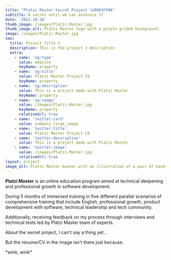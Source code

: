 ```yaml
---
title: "Platzi Master Secret Project \U0001F49A"
subtitle: A secret until we can announce it
date: '2021-10-28'
thumb_image: /images/Platzi-Master.jpg
thumb_image_alt: Platzi Master logo with a purple grided background.
image: /images/Platzi Master.jpg
seo:
  title: Project Title 1
  description: This is the project 1 description
  extra:
    - name: 'og:type'
      value: website
      keyName: property
    - name: 'og:title'
      value: Platzi Master Project C8
      keyName: property
    - name: 'og:description'
      value: This is a project made with Platzi Master
      keyName: property
    - name: 'og:image'
      value: /images/Platzi-Master.jpg
      keyName: property
      relativeUrl: true
    - name: 'twitter:card'
      value: summary_large_image
    - name: 'twitter:title'
      value: Platzi Master Project C8
    - name: 'twitter:description'
      value: This is a project made with Platzi Master
    - name: 'twitter:image'
      value: /images/Platzi-Master.jpg
      relativeUrl: true
layout: project
image_alt: Platzi Master banner with an illustration of a pair of hands holding a resume.
---
```

**Platzi Master** is an online education program aimed at technical deepening and professional growth in software development.

During 5 months of immersed training in five different parallel scenarios of comprehensive training that include English, professional growth, product development with software, technical leadership and tech community.

Additionally, receiving feedback on my process through interviews and technical tests led by Platzi Master team of experts.

About the secret project, I can't say a thing yet...

But the resume/CV in the image isn't there just because.

\*wink, wink\*
